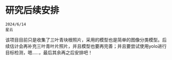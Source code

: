 # 研究后续安排

```
2024/6/14
星云
```

该项目目前只是收集了三叶青块根照片，采用的模型也是简单的图像分类模型。后续估计会再补充三叶青叶片照片，并且模型也要再完善；并且要尝试使用yolo进行目标检测，嗯.....，最后其余再之后安排吧！